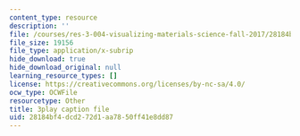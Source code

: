 ```yaml
---
content_type: resource
description: ''
file: /courses/res-3-004-visualizing-materials-science-fall-2017/28184bf4dcd272d1aa7850ff41e8dd87_yb-cS9xeNqs.srt
file_size: 19156
file_type: application/x-subrip
hide_download: true
hide_download_original: null
learning_resource_types: []
license: https://creativecommons.org/licenses/by-nc-sa/4.0/
ocw_type: OCWFile
resourcetype: Other
title: 3play caption file
uid: 28184bf4-dcd2-72d1-aa78-50ff41e8dd87
---
```

